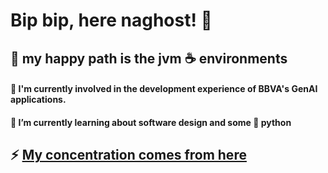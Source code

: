 # Bip bip, here naghost! 👋 
## :rainbow: my happy path is the jvm :coffee: environments

#### 
#### :hammer: I'm currently involved in the development experience of BBVA's GenAI applications.
#### 🌱 I’m currently learning about software design and some :snake: python


## :zap: [My concentration comes from here](https://open.spotify.com/artist/1xUhNgw4eJDZfvumIpcz1B)


<!--
**naghost-dev/naghost-dev** is a ✨ _special_ ✨ repository because its `README.md` (this file) appears on your GitHub profile.

Here are some ideas to get you started:

- 🔭 I’m currently working on ...
- 🌱 I’m currently learning ...
- 👯 I’m looking to collaborate on ...
- 🤔 I’m looking for help with ...
- 💬 Ask me about ...
- 📫 How to reach me: ...
- 😄 Pronouns: ...
- ⚡ Fun fact: ...
-->
